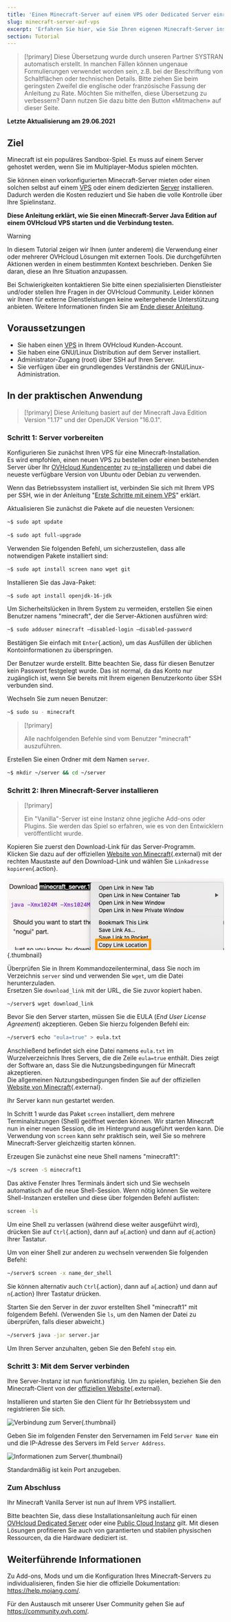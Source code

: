```yaml
---
title: 'Einen Minecraft-Server auf einem VPS oder Dedicated Server einrichten'
slug: minecraft-server-auf-vps
excerpt: 'Erfahren Sie hier, wie Sie Ihren eigenen Minecraft-Server installieren'
section: Tutorial
---
```


> [!primary]
> Diese Übersetzung wurde durch unseren Partner SYSTRAN automatisch erstellt. In manchen Fällen können ungenaue Formulierungen verwendet worden sein, z.B. bei der Beschriftung von Schaltflächen oder technischen Details. Bitte ziehen Sie beim geringsten Zweifel die englische oder französische Fassung der Anleitung zu Rate. Möchten Sie mithelfen, diese Übersetzung zu verbessern? Dann nutzen Sie dazu bitte den Button «Mitmachen» auf dieser Seite.
>

**Letzte Aktualisierung am 29.06.2021**

## Ziel

Minecraft ist ein populäres Sandbox-Spiel. Es muss auf einem Server gehostet werden, wenn Sie im Multiplayer-Modus spielen möchten.

Sie können einen vorkonfigurierten Minecraft-Server mieten oder einen solchen selbst auf einem [VPS](https://www.ovhcloud.com/de/vps/) oder einem dedizierten [Server](https://www.ovhcloud.com/de/bare-metal/) installieren. Dadurch werden die Kosten reduziert und Sie haben die volle Kontrolle über Ihre Spielinstanz.

**Diese Anleitung erklärt, wie Sie einen Minecraft-Server Java Edition auf einem OVHcloud VPS starten und die Verbindung testen.**

> [!warning]
>In diesem Tutorial zeigen wir Ihnen (unter anderem) die Verwendung einer oder mehrerer OVHcloud Lösungen mit externen Tools. Die durchgeführten Aktionen werden in einem bestimmten Kontext beschrieben. Denken Sie daran, diese an Ihre Situation anzupassen.
>
>Bei Schwierigkeiten kontaktieren Sie bitte einen spezialisierten Dienstleister und/oder stellen Ihre Fragen in der OVHcloud Community. Leider können wir Ihnen für externe Dienstleistungen keine weitergehende Unterstützung anbieten. Weitere Informationen finden Sie am [Ende dieser Anleitung](#gofurther).
>

## Voraussetzungen

- Sie haben einen [VPS](https://www.ovhcloud.com/de/vps/) in Ihrem OVHcloud Kunden-Account.
- Sie haben eine GNU/Linux Distribution auf dem Server installiert.
- Administrator-Zugang (root) über SSH auf Ihren Server.
- Sie verfügen über ein grundlegendes Verständnis der GNU/Linux-Administration.

## In der praktischen Anwendung

> [!primary]
> Diese Anleitung basiert auf der Minecraft Java Edition Version "1.17" und der OpenJDK Version "16.0.1".
>

### Schritt 1: Server vorbereiten

Konfigurieren Sie zunächst Ihren VPS für eine Minecraft-Installation.
<br>Es wird empfohlen, einen neuen VPS zu bestellen oder einen bestehenden Server über Ihr [OVHcloud Kundencenter](https://www.ovh.com/auth/?action=gotomanager&from=https://www.ovh.de/&ovhSubsidiary=de) zu [re-installieren](../erste-schritte-mit-einem-vps/#reinstallvps) und dabei die neueste verfügbare Version von Ubuntu oder Debian zu verwenden.

Wenn das Betriebssystem installiert ist, verbinden Sie sich mit Ihrem VPS per SSH, wie in der Anleitung "[Erste Schritte mit einem VPS](../erste-schritte-mit-einem-vps/)" erklärt.

Aktualisieren Sie zunächst die Pakete auf die neuesten Versionen:

```sh
~$ sudo apt update
```

```sh
~$ sudo apt full-upgrade
```

Verwenden Sie folgenden Befehl, um sicherzustellen, dass alle notwendigen Pakete installiert sind:

```sh
~$ sudo apt install screen nano wget git
```

Installieren Sie das Java-Paket:

```sh
~$ sudo apt install openjdk-16-jdk
```

Um Sicherheitslücken in Ihrem System zu vermeiden, erstellen Sie einen Benutzer namens "minecraft", der die Server-Aktionen ausführen wird:

```sh
~$ sudo adduser minecraft —disabled-login —disabled-password
```

Bestätigen Sie einfach mit `Enter`{.action}, um das Ausfüllen der üblichen Kontoinformationen zu überspringen.

Der Benutzer wurde erstellt. Bitte beachten Sie, dass für diesen Benutzer kein Passwort festgelegt wurde. Das ist normal, da das Konto nur zugänglich ist, wenn Sie bereits mit Ihrem eigenen Benutzerkonto über SSH verbunden sind.

Wechseln Sie zum neuen Benutzer:

```sh
~$ sudo su - minecraft
```

> [!primary]
>
> Alle nachfolgenden Befehle sind vom Benutzer "minecraft" auszuführen.
>

Erstellen Sie einen Ordner mit dem Namen `server`.

```sh
~$ mkdir ~/server && cd ~/server
```

### Schritt 2: Ihren Minecraft-Server installieren

> [!primary]
>
> Ein "Vanilla"-Server ist eine Instanz ohne jegliche Add-ons oder Plugins. Sie werden das Spiel so erfahren, wie es von den Entwicklern veröffentlicht wurde.
>

Kopieren Sie zuerst den Download-Link für das Server-Programm.
<br>Klicken Sie dazu auf der offiziellen [Website von Minecraft](https://minecraft.net/download/server){.external} mit der rechten Maustaste auf den Download-Link und wählen Sie `Linkadresse kopieren`{.action}.

![Download des Servers](images/download_jar.png){.thumbnail}

Überprüfen Sie in Ihrem Kommandozeilenterminal, dass Sie noch im Verzeichnis `server` sind und verwenden Sie `wget`, um die Datei herunterzuladen.
<br>Ersetzen Sie `download_link` mit der URL, die Sie zuvor kopiert haben.

```sh
~/server$ wget download_link
```

Bevor Sie den Server starten, müssen Sie die EULA (*End User License Agreement*) akzeptieren. Geben Sie hierzu folgenden Befehl ein:

```sh
~/server$ echo "eula=true" > eula.txt
```

Anschließend befindet sich eine Datei namens `eula.txt` im Wurzelverzeichnis Ihres Servers, die die Zeile `eula=true` enthält. Dies zeigt der Software an, dass Sie die Nutzungsbedingungen für Minecraft akzeptieren.
<br>Die allgemeinen Nutzungsbedingungen finden Sie auf der offiziellen [Website von Minecraft](https://www.minecraft.net/){.external}.

Ihr Server kann nun gestartet werden.

In Schritt 1 wurde das Paket `screen` installiert, dem mehrere Terminalsitzungen (Shell) geöffnet werden können. Wir starten Minecraft nun in einer neuen Session, die im Hintergrund ausgeführt werden kann. Die Verwendung von `screen` kann sehr praktisch sein, weil Sie so mehrere Minecraft-Server gleichzeitig starten können.

Erzeugen Sie zunächst eine neue Shell namens "minecraft1":

```sh
~/$ screen -S minecraft1
```

Das aktive Fenster Ihres Terminals ändert sich und Sie wechseln automatisch auf die neue Shell-Session. Wenn nötig können Sie weitere Shell-Instanzen erstellen und diese über folgenden Befehl auflisten:

```sh
screen -ls
```

Um eine Shell zu verlassen (während diese weiter ausgeführt wird), drücken Sie auf `Ctrl`{.action}, dann auf `a`{.action} und dann auf `d`{.action} Ihrer Tastatur.

Um von einer Shell zur anderen zu wechseln verwenden Sie folgenden Befehl:

```sh
~/server$ screen -x name_der_shell
```

Sie können alternativ auch `Ctrl`{.action}, dann auf `a`{.action} und dann auf `n`{.action} Ihrer Tastatur drücken.

Starten Sie den Server in der zuvor erstellten Shell "minecraft1" mit folgendem Befehl. (Verwenden Sie `ls`, um den Namen der Datei zu überprüfen, falls dieser abweicht.)

```sh
~/server$ java -jar server.jar
```

Um Ihren Server anzuhalten, geben Sie den Befehl `stop` ein.

### Schritt 3: Mit dem Server verbinden

Ihre Server-Instanz ist nun funktionsfähig. Um zu spielen, beziehen Sie den Minecraft-Client von der [offiziellen Website](https://www.minecraft.net/){.external}.

Installieren und starten Sie den Client für Ihr Betriebssystem und registrieren Sie sich.

![Verbindung zum Server](images/login_minecraft.png){.thumbnail}

Geben Sie im folgenden Fenster den Servernamen im Feld `Server Name` ein und die IP-Adresse des Servers im Feld `Server Address`.

![Informationen zum Server](images/minecraft_server_login.png){.thumbnail}

Standardmäßig ist kein Port anzugeben.

### Zum Abschluss

Ihr Minecraft Vanilla Server ist nun auf Ihrem VPS installiert.

Bitte beachten Sie, dass diese Installationsanleitung auch für einen [OVHcloud Dedicated Server](https://www.ovhcloud.com/de/bare-metal/) oder eine [Public Cloud Instanz](https://www.ovhcloud.com/de/public-cloud/) gilt. Mit diesen Lösungen profitieren Sie auch von garantierten und stabilen physischen Ressourcen, da die Hardware dediziert ist.

## Weiterführende Informationen <a name="gofurther"></a>

Zu Add-ons, Mods und um die Konfiguration Ihres Minecraft-Servers zu individualisieren, finden Sie hier die offizielle Dokumentation: <https://help.mojang.com/>.

Für den Austausch mit unserer User Community gehen Sie auf <https://community.ovh.com/>.